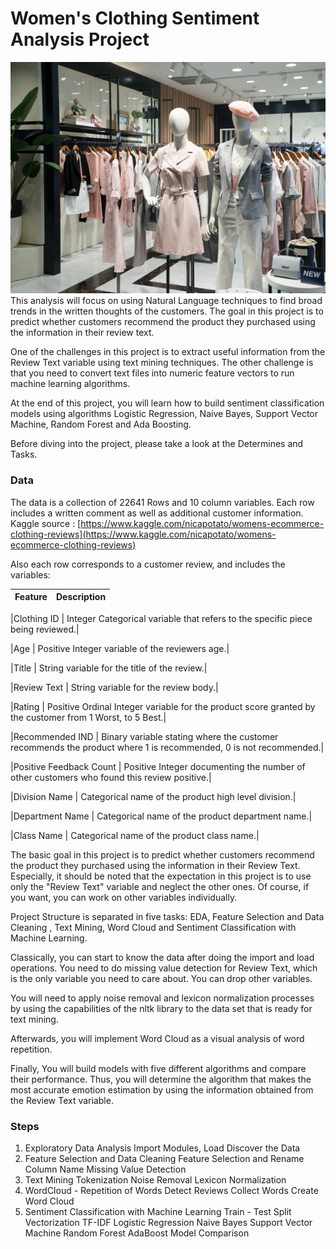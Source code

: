 # Women's Clothing Sentiment Analysis Project 


<img src='Shopping.jpg'>
This analysis will focus on using Natural Language techniques to find broad trends in the written thoughts of the customers. The goal in this project is to predict whether customers recommend the product they purchased using the information in their review text.

One of the challenges in this project is to extract useful information from the Review Text variable using text mining techniques. The other challenge is that you need to convert text files into numeric feature vectors to run machine learning algorithms.

At the end of this project, you will learn how to build sentiment classification models using algorithms Logistic Regression, Naive Bayes, Support Vector Machine, Random Forest and Ada Boosting.

Before diving into the project, please take a look at the Determines and Tasks.  


### Data  
The data is a collection of 22641 Rows and 10 column variables. Each row includes a written comment as well as additional customer information. Kaggle source : [https://www.kaggle.com/nicapotato/womens-ecommerce-clothing-reviews](https://www.kaggle.com/nicapotato/womens-ecommerce-clothing-reviews)

Also each row corresponds to a customer review, and includes the variables:

|Feature | Description|
| ---|---|

|Clothing ID | Integer Categorical variable that refers to the specific piece being reviewed.|  

|Age | Positive Integer variable of the reviewers age.|  

|Title | String variable for the title of the review.|  

|Review Text | String variable for the review body.|  

|Rating | Positive Ordinal Integer variable for the product score granted by the customer from 1 Worst, to 5 Best.|

|Recommended IND | Binary variable stating where the customer recommends the product where 1 is recommended, 0 is not recommended.|

|Positive Feedback Count | Positive Integer documenting the number of other customers who found this review positive.|

|Division Name | Categorical name of the product high level division.|

|Department Name | Categorical name of the product department name.|

|Class Name | Categorical name of the product class name.|

The basic goal in this project is to predict whether customers recommend the product they purchased using the information in their Review Text. Especially, it should be noted that the expectation in this project is to use only the "Review Text" variable and neglect the other ones. Of course, if you want, you can work on other variables individually.

Project Structure is separated in five tasks: EDA, Feature Selection and Data Cleaning , Text Mining, Word Cloud and Sentiment Classification with Machine Learning.

Classically, you can start to know the data after doing the import and load operations. You need to do missing value detection for Review Text, which is the only variable you need to care about. You can drop other variables.

You will need to apply noise removal and lexicon normalization processes by using the capabilities of the nltk library to the data set that is ready for text mining.

Afterwards, you will implement Word Cloud as a visual analysis of word repetition.

Finally, You will build models with five different algorithms and compare their performance. Thus, you will determine the algorithm that makes the most accurate emotion estimation by using the information obtained from the Review Text variable.

### Steps
1. Exploratory Data Analysis
Import Modules, Load Discover the Data
2. Feature Selection and Data Cleaning
Feature Selection and Rename Column Name
Missing Value Detection
3. Text Mining
Tokenization
Noise Removal
Lexicon Normalization
4. WordCloud - Repetition of Words
Detect Reviews
Collect Words
Create Word Cloud
5. Sentiment Classification with Machine Learning
Train - Test Split
Vectorization
TF-IDF
Logistic Regression
Naive Bayes
Support Vector Machine
Random Forest
AdaBoost
Model Comparison
